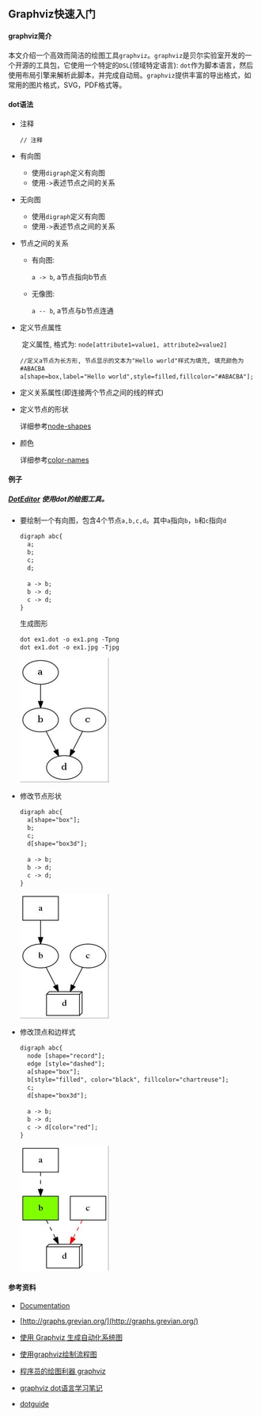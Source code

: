 ## Graphviz快速入门

#### graphviz简介

​	本文介绍一个高效而简洁的绘图工具`graphviz`。`graphviz`是贝尔实验室开发的一个开源的工具包，它使用一个特定的`DSL`(领域特定语言): `dot`作为脚本语言，然后使用布局引擎来解析此脚本，并完成自动局。`graphviz`提供丰富的导出格式，如常用的图片格式，SVG，PDF格式等。

#### dot语法

+ 注释

  ```
  // 注释
  ```

+ 有向图

  + 使用`digraph`定义有向图
  + 使用`->`表述节点之间的关系

+ 无向图

  + 使用`digraph`定义有向图
  + 使用`->`表述节点之间的关系

+ 节点之间的关系

  + 有向图:

     `a -> b`, a节点指向b节点

  + 无像图:

     `a -- b`, a节点与b节点连通

+ 定义节点属性

  ​	定义属性, 格式为: `node[attribute1=value1, attribute2=value2]`

  ```
  //定义a节点为长方形, 节点显示的文本为"Hello world"样式为填充, 填充颜色为#ABACBA
  a[shape=box,label="Hello world",style=filled,fillcolor="#ABACBA"];
  ```

+ 定义关系属性(即连接两个节点之间的线的样式)

+ 定义节点的形状

  详细参考[node-shapes](http://www.graphviz.org/content/node-shapes)

+ 颜色

  详细参考[color-names](http://www.graphviz.org/content/color-names)

#### 例子

##### [DotEditor](http://vincenthee.github.io/DotEditor/) 使用dot的绘图工具。

+ 要绘制一个有向图，包含4个节点`a,b,c,d`。其中`a`指向`b`，`b`和`c`指向`d`

  ```
  digraph abc{
    a;
    b;
    c;
    d;

    a -> b;
    b -> d;
    c -> d;
  }
  ```

  生成图形

  ```
  dot ex1.dot -o ex1.png -Tpng
  dot ex1.dot -o ex1.jpg -Tjpg
  ```

  ![1](./ex1.jpg)

+ 修改节点形状

  ```
  digraph abc{
    a[shape="box"];
    b;
    c;
    d[shape="box3d"];

    a -> b;
    b -> d;
    c -> d;
  }
  ```

  ![1](./ex2.jpg)

+ 修改顶点和边样式

  ```
  digraph abc{
    node [shape="record"];
    edge [style="dashed"];
    a[shape="box"];
    b[style="filled", color="black", fillcolor="chartreuse"];
    c;
    d[shape="box3d"];

    a -> b;
    b -> d;
    c -> d[color="red"];
  }
  ```

  ![1](./ex3.jpg)

#### 参考资料

+ [Documentation](http://www.graphviz.org/Documentation.php)


+ [http://graphs.grevian.org/](http://graphs.grevian.org/)
+ [使用 Graphviz 生成自动化系统图](https://www.ibm.com/developerworks/cn/aix/library/au-aix-graphviz/)
+ [使用graphviz绘制流程图](http://icodeit.org/2015/11/using-graphviz-drawing/)
+ [程序员的绘图利器 graphviz](http://www.jianshu.com/p/855ededf5c7f)
+ [graphviz dot语言学习笔记](http://www.jianshu.com/p/e44885a777f0)
+ [dotguide](http://www.graphviz.org/pdf/dotguide.pdf)
